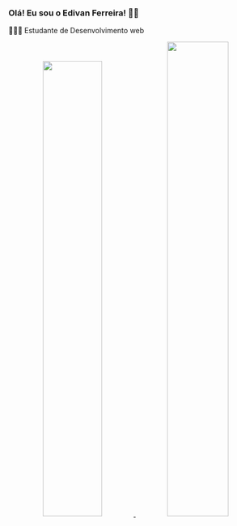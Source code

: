### Olá! Eu sou o Edivan Ferreira! 👦🏾

👨🏾‍💻 Estudante de Desenvolvimento web


<div align="center">
  <a href="https://github.com/ed1van">
  <img width="48%" src="https://github-readme-stats.vercel.app/api?username=ed1van&show_icons=true&theme=dark&include_all_commits=true&count_private=true"/>
  <img width="49%" src="https://github-readme-stats.vercel.app/api/top-langs/?username=ed1van&layout=compact&langs_count=7&theme=dark"/>
</div>

  
